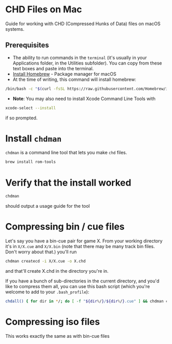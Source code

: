 # CHD Files on Mac

Guide for working with CHD (Compressed Hunks of Data) files on macOS systems.

## Prerequisites

- The ability to run commands in the `terminal` (it's usually in your Applications folder, in the Utilities subfolder).  You can copy from these text boxes and paste into the terminal.
- [Install Homebrew](https://brew.sh/) - Package manager for macOS
- At the time of writing, this command will install homebrew:
```bash
/bin/bash -c "$(curl -fsSL https://raw.githubusercontent.com/Homebrew/install/HEAD/install.sh)"
````

- **Note**: You may also need to install Xcode Command Line Tools with 
```bash
xcode-select --install
``` 
if so prompted.

# Install `chdman`
`chdman` is a command line tool that lets you make `chd` files.  
```bash
brew install rom-tools
```

# Verify that the install worked
```bash
chdman
```
should output a usage guide for the tool

# Compressing bin / cue files
Let's say you have a bin-cue pair for game X.  From your working directory it's in `X/X.cue` and `X/X.bin` 
(note that there may be many track bin files.  Don't worry about that.)
you'll run 
```bash
chdman createcd -i X/X.cue -o X.chd
```
and that'll create X.chd in the directory you're in.

If you have a bunch of sub-directories in the current directory, and you'd like to compress them all, you can use this bash script (which you're welcome to add to your `.bash_profile`):
```bash
chdall() { for dir in */; do [ -f "${dir%/}/${dir%/}.cue" ] && chdman createcd -i "${dir%/}/${dir%/}.cue" -o "${dir%/}.chd"; done; }
```

# Compressing iso files
This works exactly the same as with bin-cue files
